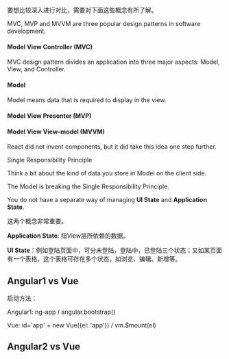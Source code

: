 要想比较深入进行对比，需要对下面这些概念有所了解。

MVC, MVP and MVVM are three popular design patterns in software development.

#### Model View Controller (MVC)

MVC design pattern divides an application into three major aspects: Model, View, and Controller.

#### Model

Model means data that is required to display in the view.

#### Model View Presenter (MVP)


#### Model View View-model (MVVM)

React did not invent components, but it did take this idea one step further.

Single Responsibility Principle

Think a bit about the kind of data you store in Model on the client side.

The Model is breaking the Single Responsibility Principle.

You do not have a separate way of managing **UI State** and **Application State**.

这两个概念非常重要。

**Application State**: 指View层所依赖的数据。

**UI State**：例如登陆页面中，可分未登陆，登陆中，已登陆三个状态；又如某页面有一个表格，这个表格可存在多个状态，如浏览、编辑、新增等。

## Angular1 vs Vue

启动方法：

Angular1: ng-app / angular.bootstrap()

Vue: id='app' + new Vue({el: 'app'}) / vm.$mount(el)

## Angular2 vs Vue